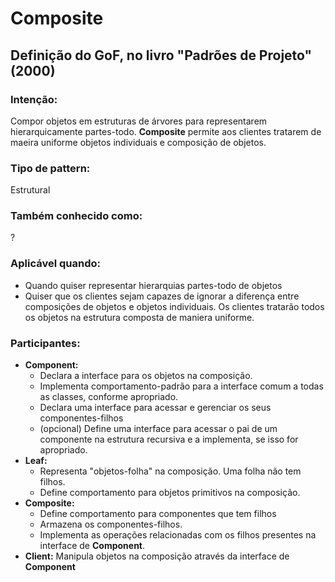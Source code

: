 # Composite

## Definição do GoF, no livro "Padrões de Projeto" (2000)

### Intenção: 
Compor objetos em estruturas de árvores para representarem hierarquicamente partes-todo. **Composite** permite aos
clientes tratarem de maeira uniforme objetos individuais e composição de objetos.

### Tipo de pattern:
Estrutural

### Também conhecido como:
?

### Aplicável quando:
- Quando quiser representar hierarquias partes-todo de objetos
- Quiser que os clientes sejam capazes de ignorar a diferença entre composições de objetos e objetos individuais. Os
clientes tratarão todos os objetos na estrutura composta de maniera uniforme.

### Participantes:
- **Component:**
    - Declara a interface para os objetos na composição.
    - Implementa comportamento-padrão para a interface comum a todas as classes, conforme apropriado.
    - Declara uma interface para acessar e gerenciar os seus componentes-filhos
    - (opcional) Define uma interface para acessar o pai de um componente na estrutura recursiva e a implementa, se isso
    for apropriado.
- **Leaf:**
    - Representa "objetos-folha" na composição. Uma folha não tem filhos.
    - Define comportamento para objetos primitivos na composição.
- **Composite:**
    - Define comportamento para componentes que tem filhos
    - Armazena os componentes-filhos.
    - Implementa as operações relacionadas com os filhos presentes na interface de **Component**.
- **Client:** Manipula objetos na composição através da interface de **Component**

##